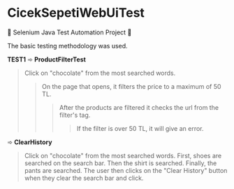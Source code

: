 # CicekSepetiWebUiTest
 
 📌 Selenium Java Test Automation Project 📌
 
   The basic testing methodology was used.
   
   **TEST1**
  ➾ **ProductFilterTest**
  >Click on "chocolate" from the most searched words.
  >>On the page that opens, it filters the price to a maximum of 50 TL.
  >>>After the products are filtered it checks the url from the filter's tag.
  >>>>If the filter is over 50 TL, it will give an error.

➾ **ClearHistory**
  >Click on "chocolate" from the most searched words.
  >First, shoes are searched on the search bar.
  >Then the shirt is searched.
  >Finally, the pants are searched.
  >The user then clicks on the "Clear History" button when they clear the search bar and click.
  
